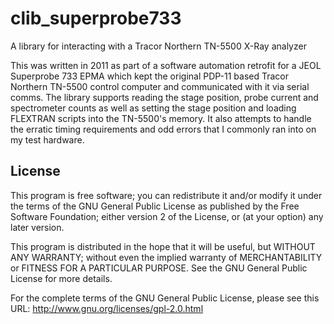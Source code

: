 # clib_superprobe733
A library for interacting with a Tracor Northern TN-5500 X-Ray analyzer

This was written in 2011 as part of a software automation retrofit for a JEOL Superprobe 733 EPMA which kept the original PDP-11 based Tracor Northern TN-5500 control computer and communicated with it via serial comms.  The library supports reading the stage position, probe current and spectrometer counts as well as setting the stage position and loading FLEXTRAN scripts into the TN-5500's memory. It also attempts to handle the erratic timing requirements and odd errors that I commonly ran into on my test hardware.

## License
This program is free software; you can redistribute it and/or modify
it under the terms of the GNU General Public License as published by
the Free Software Foundation; either version 2 of the License, or
(at your option) any later version.

This program is distributed in the hope that it will be useful,
but WITHOUT ANY WARRANTY; without even the implied warranty of
MERCHANTABILITY or FITNESS FOR A PARTICULAR PURPOSE.  See the
GNU General Public License for more details.

For the complete terms of the GNU General Public License, please see this URL:
http://www.gnu.org/licenses/gpl-2.0.html

